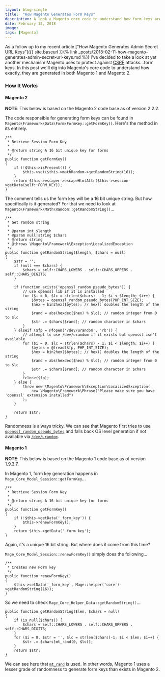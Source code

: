 ```yaml
---
layout: blog-single
title:  "How Magento Generates Form Keys"
description: A look a Magento core code to understand how form keys are generated.
date: February 12, 2018
image: 
tags: [Magento]
---
```


As a follow up to my recent article ["How Magento Generates Admin Secret URL Keys"]({{ site.baseurl }}{% link  _posts/2018-02-11-how-magento-generates-admin-secret-url-keys.md %}) I've decided to take a look at yet another mechanism Magento uses to protect against [CSRF](https://www.owasp.org/index.php/Cross-Site_Request_Forgery_(CSRF)) attacks...form keys. In this post we'll dig into Magento's core code to understand how exactly, they are generated in both Magento 1 and Magento 2.

<!-- excerpt_separator -->

### How It Works

#### Magento 2

<div class="tout tout--secondary">
<p><strong>NOTE</strong>: This below is based on the Magento 2 code base as of version 2.2.2.</p>
</div>

The code responsible for generating form keys can be found in `Magento\Framework\Data\Form\FormKey::getFormKey()`. Here's the method in its entirely.

```php?start_inline=1
/**
 * Retrieve Session Form Key
 *
 * @return string A 16 bit unique key for forms
 */
public function getFormKey()
{
    if (!$this->isPresent()) {
        $this->set($this->mathRandom->getRandomString(16));
    }
    return $this->escaper->escapeHtmlAttr($this->session->getData(self::FORM_KEY));
}
```

The comment tells us the form key will be a 16 bit unique string. But how specifically is it generated? For that we need to look at `Magento\Framework\Math\Random::getRandomString()`...


```php?start_inline=1
/**
 * Get random string
 *
 * @param int $length
 * @param null|string $chars
 * @return string
 * @throws \Magento\Framework\Exception\LocalizedException
 */
public function getRandomString($length, $chars = null)
{
    $str = '';
    if (null === $chars) {
        $chars = self::CHARS_LOWERS . self::CHARS_UPPERS . self::CHARS_DIGITS;
    }

    if (function_exists('openssl_random_pseudo_bytes')) {
        // use openssl lib if it is installed
        for ($i = 0, $lc = strlen($chars) - 1; $i < $length; $i++) {
            $bytes = openssl_random_pseudo_bytes(PHP_INT_SIZE);
            $hex = bin2hex($bytes); // hex() doubles the length of the string
            $rand = abs(hexdec($hex) % $lc); // random integer from 0 to $lc
            $str .= $chars[$rand]; // random character in $chars
        }
    } elseif ($fp = @fopen('/dev/urandom', 'rb')) {
        // attempt to use /dev/urandom if it exists but openssl isn't available
        for ($i = 0, $lc = strlen($chars) - 1; $i < $length; $i++) {
            $bytes = @fread($fp, PHP_INT_SIZE);
            $hex = bin2hex($bytes); // hex() doubles the length of the string
            $rand = abs(hexdec($hex) % $lc); // random integer from 0 to $lc
            $str .= $chars[$rand]; // random character in $chars
        }
        fclose($fp);
    } else {
        throw new \Magento\Framework\Exception\LocalizedException(
            new \Magento\Framework\Phrase("Please make sure you have 'openssl' extension installed")
        );
    }

    return $str;
}
```

Randomness is always tricky. We can see that Magento first tries to use [`openssl_random_pseudo_bytes`](http://php.net/manual/en/function.openssl-random-pseudo-bytes.php) and falls back OS level generation if not available via [`/dev/urandom`](http://man7.org/linux/man-pages/man4/random.4.html).

#### Magento 1

<div class="tout tout--secondary">
<p><strong>NOTE</strong>: This below is based on the Magento 1 code base as of version 1.9.3.7.</p>
</div>


In Magento 1, form key generation happens in `Mage_Core_Model_Session::getFormKey`...

```php?start_inline=1
/**
 * Retrieve Session Form Key
 *
 * @return string A 16 bit unique key for forms
 */
public function getFormKey()
{
    if (!$this->getData('_form_key')) {
        $this->renewFormKey();
    }
    return $this->getData('_form_key');
}
```

Again, it's a unique 16 bit string. But where does it come from this time?

`Mage_Core_Model_Session::renewFormKey()` simply does the following...

```php?start_inline=1
/**
 * Creates new Form key
 */
public function renewFormKey()
{
    $this->setData('_form_key', Mage::helper('core')->getRandomString(16));
}
```

So we need to check `Mage_Core_Helper_Data::getRandomString()`...

```php?start_inline=1
public function getRandomString($len, $chars = null)
{
    if (is_null($chars)) {
        $chars = self::CHARS_LOWERS . self::CHARS_UPPERS . self::CHARS_DIGITS;
    }
    for ($i = 0, $str = '', $lc = strlen($chars)-1; $i < $len; $i++) {
        $str .= $chars[mt_rand(0, $lc)];
    }
    return $str;
}
```

We can see here that [`mt_rand`](http://php.net/manual/en/function.mt-rand.php) is used. In other words, Magento 1 uses a lesser grade of randomness to generate form keys than exists in Magento 2.
